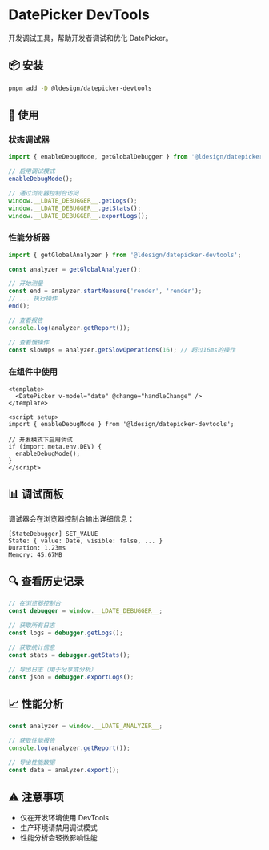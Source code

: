 # DatePicker DevTools

开发调试工具，帮助开发者调试和优化 DatePicker。

## 📦 安装

```bash
pnpm add -D @ldesign/datepicker-devtools
```

## 🚀 使用

### 状态调试器

```typescript
import { enableDebugMode, getGlobalDebugger } from '@ldesign/datepicker-devtools';

// 启用调试模式
enableDebugMode();

// 通过浏览器控制台访问
window.__LDATE_DEBUGGER__.getLogs();
window.__LDATE_DEBUGGER__.getStats();
window.__LDATE_DEBUGGER__.exportLogs();
```

### 性能分析器

```typescript
import { getGlobalAnalyzer } from '@ldesign/datepicker-devtools';

const analyzer = getGlobalAnalyzer();

// 开始测量
const end = analyzer.startMeasure('render', 'render');
// ... 执行操作
end();

// 查看报告
console.log(analyzer.getReport());

// 查看慢操作
const slowOps = analyzer.getSlowOperations(16); // 超过16ms的操作
```

### 在组件中使用

```vue
<template>
  <DatePicker v-model="date" @change="handleChange" />
</template>

<script setup>
import { enableDebugMode } from '@ldesign/datepicker-devtools';

// 开发模式下启用调试
if (import.meta.env.DEV) {
  enableDebugMode();
}
</script>
```

## 📊 调试面板

调试器会在浏览器控制台输出详细信息：

```
[StateDebugger] SET_VALUE
State: { value: Date, visible: false, ... }
Duration: 1.23ms
Memory: 45.67MB
```

## 🔍 查看历史记录

```javascript
// 在浏览器控制台
const debugger = window.__LDATE_DEBUGGER__;

// 获取所有日志
const logs = debugger.getLogs();

// 获取统计信息
const stats = debugger.getStats();

// 导出日志（用于分享或分析）
const json = debugger.exportLogs();
```

## 📈 性能分析

```javascript
const analyzer = window.__LDATE_ANALYZER__;

// 获取性能报告
console.log(analyzer.getReport());

// 导出性能数据
const data = analyzer.export();
```

## ⚠️ 注意事项

- 仅在开发环境使用 DevTools
- 生产环境请禁用调试模式
- 性能分析会轻微影响性能

